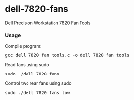# dell-7820-fans
Dell Precision Workstation 7820 Fan Tools

### Usage
Compile program:

<pre>
gcc dell_7820_fan_tools.c -o dell_7820_fan_tools
</pre>

Read fans using sudo

<pre>
sudo ./dell_7820_fans
</pre>

Control two rear fans using sudo

<pre>
sudo ./dell_7820_fans low
</pre>
